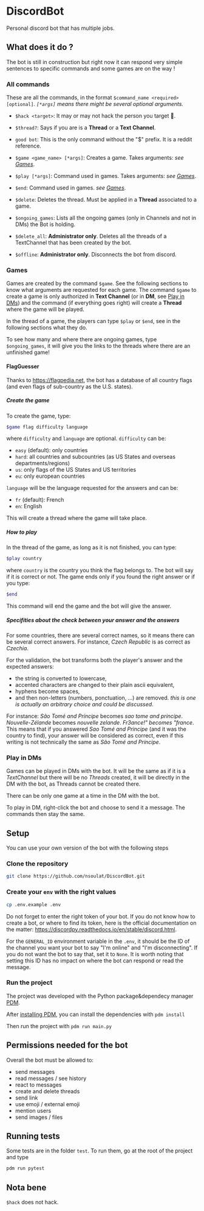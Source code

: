 # DiscordBot

Personal discord bot that has multiple jobs.

## What does it do ?

The bot is still in construction but right now it can respond very simple sentences to specific commands and some games are on the way !

### All commands

These are all the commands, in the format `$command_name <required> [optional]`. *`[*args]` means there might be several optional arguments.*

- `$hack <target>`: It may or may not hack the person you target :eyes:.
- `$thread?`: Says if you are is a **Thread** or a **Text Channel**.
- `good bot`: This is the only command without the "$" prefix. It is a reddit reference.

- `$game <game_name> [*args]`: Creates a game. Takes arguments: *see [Games](#games)*.
- `$play [*args]`: Command used in games. Takes arguments: *see [Games](#games)*.
- `$end`: Command used in games. *see [Games](#games)*.
- `$delete`: Deletes the thread. Must be applied in a **Thread** associated to a game.
- `$ongoing_games`: Lists all the ongoing games (only in Channels and not in DMs) the Bot is holding.

- `$delete_all`: **Administrator only**. Deletes all the threads of a TextChannel that has been created by the bot.
- `$offline`: **Administrator only**. Disconnects the bot from discord.

### Games

Games are created by the command `$game`. See the following sections to know what arguments are requested for each game.
The command `$game` to create a game is only authorized in **Text Channel** (or in **DM**, see [Play in DMs](#play-in-dms)) and the command (if everything goes right) will create a **Thread** where the game will be played.

In the thread of a game, the players can type `$play` or `$end`, see in the following sections what they do.

To see how many and where there are ongoing games, type `$ongoing_games`, it will give you the links to the threads where there are an unfinished game!

#### FlagGuesser

Thanks to <https://flagpedia.net>, the bot has a database of all country flags (and even flags of sub-country as the U.S. states).

##### Create the game

To create the game, type:

```sh
$game flag difficulty language
```

where `difficulty` and `language` are optional.
`difficulty` can be:

- `easy` (default): only countries
- `hard`: all countries and subcountries (as US States and overseas departments/regions)
- `us`: only flags of the US States and US territories
- `eu`: only european countries

`language` will be the language requested for the answers and can be:

- `fr` (default): French
- `en`: English

This will create a thread where the game will take place.

##### How to play

In the thread of the game, as long as it is not finished, you can type:

```sh
$play country
```

where `country` is the country you think the flag belongs to.
The bot will say if it is correct or not.
The game ends only if you found the right answer or if you type:

```sh
$end
```

This command will end the game and the bot will give the answer.

##### Specifities about the check between your answer and the answers

For some countries, there are several correct names, so it means there can be several correct answers. For instance, *Czech Republic* is as correct as *Czechia*.

For the validation, the bot transforms both the player's answer and the expected answers:

- the string is converted to lowercase,
- accented characters are changed to their plain ascii equivalent,
- hyphens become spaces,
- and then non-letters (numbers, ponctuation, ...) are removed. *this is one is actually an arbitrary choice and could be discussed*.

For instance: *São Tomé and Príncipe* becomes *sao tome and principe*. *Nouvelle-Zélande* becomes *nouvelle zelande*. *Fr3ance!" becomes "france*.
This means that if you answered *Sao Tomé and Principe* (and it was the country to find), your answer will be considered as correct, even if this writing is not technically the same as *São Tomé and Príncipe*.

### Play in DMs

Games can be played in DMs with the bot. It will be the same as if it is a *TextChannel* but there will be no *Threads* created, it will be directly in the DM with the bot, as Threads cannot be created there.

There can be only one game at a time in the DM with the bot.

To play in DM, right-click the bot and choose to send it a message. The commands then stay the same.

## Setup

You can use your own version of the bot with the following steps

### Clone the repository

```sh
git clone https://github.com/nsoulat/DiscordBot.git
```

### Create your `env` with the right values

```sh
cp .env.example .env
```

Do not forget to enter the right token of your bot.
If you do not know how to create a bot, or where to find its token, here is the official documentation on the matter: <https://discordpy.readthedocs.io/en/stable/discord.html>.

For the `GENERAL_ID` environment variable in the `.env`, it should be the ID of the channel you want your bot to say "I'm online" and "I'm disconnecting". If you do not want the bot to say that, set it to `None`. It is worth noting that setting this ID has no impact on where the bot can respond or read the message.

### Run the project

The project was developed with the Python package&dependecy manager [PDM](https://pdm.fming.dev/latest/).

After [installing PDM](https://pdm.fming.dev/latest/#recommended-installation-method), you can install the dependencies with `pdm install`

Then run the project with `pdm run main.py`

## Permissions needed for the bot

Overall the bot must be allowed to:

- send messages
- read messages / see history
- react to messages
- create and delete threads
- send link
- use emoji / external emoji
- mention users
- send images / files

## Running tests

Some tests are in the folder `test`.
To run them, go at the root of the project and type

```sh
pdm run pytest
```

## Nota bene

`$hack` does not hack.

